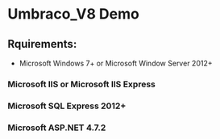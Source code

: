 # Umbraco_V8 Demo

## Rquirements:

- Microsoft Windows 7+ or Microsoft Window Server 2012+
### Microsoft IIS or Microsoft IIS Express
### Microsoft SQL Express 2012+
### Microsoft ASP.NET 4.7.2
